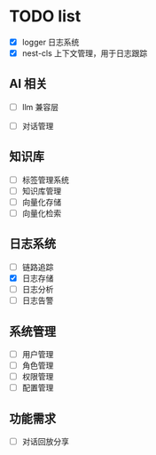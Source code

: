 # TODO list

- [x] logger 日志系统
- [x] nest-cls 上下文管理，用于日志跟踪

## AI 相关
- [ ] llm 兼容层
- [ ] 对话管理


## 知识库
- [ ] 标签管理系统
- [ ] 知识库管理
- [ ] 向量化存储
- [ ] 向量化检索

## 日志系统
- [ ] 链路追踪
- [x] 日志存储
- [ ] 日志分析
- [ ] 日志告警

## 系统管理
- [ ] 用户管理
- [ ] 角色管理
- [ ] 权限管理
- [ ] 配置管理

## 功能需求
- [ ] 对话回放分享
